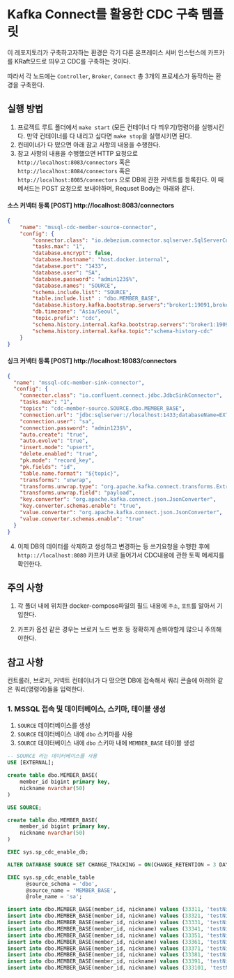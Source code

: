 # Kafka Connect를 활용한 CDC 구축 템플릿

이 레포지토리가 구축하고자하는 환경은 각기 다른 온프레미스 서버 인스턴스에 카프카를 KRaft모드로 띄우고 CDC를 구축하는 것이다.

따라서 각 노드에는 `Controller`, `Broker`, `Connect` 총 3개의 프로세스가 동작하는 환경을 구축한다.

## 실행 방법

1. 프로젝트 루트 폴더에서 `make start` (모든 컨테이너 다 띄우기)명령어를 실행시킨다. 만약 컨테이너를 다 내리고 싶다면 `make stop`을 실행시키면 된다.
2. 컨테이너가 다 떴으면 아래 참고 사항의 내용을 수행한다.
3. 참고 사항의 내용을 수행했으면 HTTP 요청으로 `http://localhost:8083/connectors` 혹은 `http://localhost:8084/connectors` 혹은 `http://localhost:8085/connectors` 으로 DB에 관한 커넥트를 등록한다. 이 때 메서드는 POST 요청으로 보내야하며, Requset Body는 아래와 같다.

#### 소스 커넥터 등록 [POST] http://localhost:8083/connectors
```json
{
    "name": "mssql-cdc-member-source-connector",
    "config": {
        "connector.class": "io.debezium.connector.sqlserver.SqlServerConnector",
        "tasks.max": "1",
        "database.encrypt": false,
        "database.hostname": "host.docker.internal",
        "database.port": "1433",
        "database.user": "SA",
        "database.password": "admin123$%",
        "database.names": "SOURCE",
        "schema.include.list": "SOURCE",
        "table.include.list" : "dbo.MEMBER_BASE",
        "database.history.kafka.bootstrap.servers":"broker1:19091,broker2:29092,broker3:39093",
        "db.timezone": "Asia/Seoul",
        "topic.prefix": "cdc",
        "schema.history.internal.kafka.bootstrap.servers":"broker1:19091,broker2:29092,broker3:39093",
        "schema.history.internal.kafka.topic":"schema-history-cdc"
    }
}
```

#### 싱크 커넥터 등록 [POST] http://localhost:18083/connectors
```json
{
  "name": "mssql-cdc-member-sink-connector",
  "config": {
    "connector.class": "io.confluent.connect.jdbc.JdbcSinkConnector",
    "tasks.max": "1",
    "topics": "cdc-member-source.SOURCE.dbo.MEMBER_BASE",
    "connection.url": "jdbc:sqlserver://localhost:1433;databaseName=EXTERNAL",
    "connection.user": "sa",
    "connection.password": "admin123$%",
    "auto.create": "true",
    "auto.evolve": "true",
    "insert.mode": "upsert",
    "delete.enabled": "true",
    "pk.mode": "record_key",
    "pk.fields": "id",
    "table.name.format": "${topic}",
    "transforms": "unwrap",
    "transforms.unwrap.type": "org.apache.kafka.connect.transforms.ExtractField$Value",
    "transforms.unwrap.field": "payload",
    "key.converter": "org.apache.kafka.connect.json.JsonConverter",
    "key.converter.schemas.enable": "true",
    "value.converter": "org.apache.kafka.connect.json.JsonConverter",
    "value.converter.schemas.enable": "true"
  }
}
```

4. 이제 DB의 데이터를 삭제하고 생성하고 변경하는 등 쓰기요청을 수행한 후에 `http:://localhost:8080` 카프카 UI로 들어가서 CDC내용에 관한 토픽 메세지를 확인한다.


## 주의 사항

1. 각 폴더 내에 위치한 docker-compose파일의 필드 내용에 `주소`, `포트`를 알아서 기입한다.

2. 카프카 옵션 같은 경우는 브로커 노드 번호 등 정확하게 손봐야할게 많으니 주의해야한다.


## 참고 사항

컨트롤러, 브로커, 커넥트 컨테이너가 다 떴으면 DB에 접속해서 쿼리 콘솔에 아래와 같은 쿼리(명령어)들을 입력한다.

### 1. MSSQL 접속 및 데이터베이스, 스키마, 테이블 생성

1. `SOURCE` 데이터베이스를 생성
2. `SOURCE` 데이터베이스 내에 `dbo` 스키마를 사용
3. `SOURCE` 데이터베이스 내에 `dbo` 스키마 내에 `MEMBER_BASE` 테이블 생성
```sql
-- SOURCE 라는 데이터베이스를 사용
USE [EXTERNAL];

create table dbo.MEMBER_BASE(
    member_id bigint primary key,
    nickname nvarchar(50)
)

USE SOURCE;

create table dbo.MEMBER_BASE(
    member_id bigint primary key,
    nickname nvarchar(50)
)

EXEC sys.sp_cdc_enable_db;

ALTER DATABASE SOURCE SET CHANGE_TRACKING = ON(CHANGE_RETENTION = 3 DAYS, AUTO_CLEANUP = ON)

EXEC sys.sp_cdc_enable_table
      @source_schema = 'dbo',
      @source_name = 'MEMBER_BASE',
      @role_name = 'sa';

insert into dbo.MEMBER_BASE(member_id, nickname) values (33311, 'testNickname1');
insert into dbo.MEMBER_BASE(member_id, nickname) values (33321, 'testNickname2');
insert into dbo.MEMBER_BASE(member_id, nickname) values (33331, 'testNickname3');
insert into dbo.MEMBER_BASE(member_id, nickname) values (33341, 'testNickname4');
insert into dbo.MEMBER_BASE(member_id, nickname) values (33351, 'testNickname5');
insert into dbo.MEMBER_BASE(member_id, nickname) values (33361, 'testNickname6');
insert into dbo.MEMBER_BASE(member_id, nickname) values (33371, 'testNickname7');
insert into dbo.MEMBER_BASE(member_id, nickname) values (33381, 'testNickname8');
insert into dbo.MEMBER_BASE(member_id, nickname) values (33391, 'testNickname9');
insert into dbo.MEMBER_BASE(member_id, nickname) values (333101, 'testNickname10');
```
